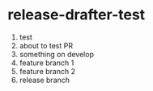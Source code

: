 # release-drafter-test

1. test
2. about to test PR
3. something on develop
3. feature branch 1
4. feature branch 2
5. release branch
